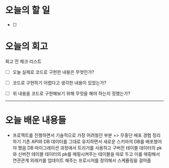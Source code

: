 
# 오늘의 할 일

- [ ] 


# 오늘의 회고

회고 전 체크 리스트
- [ ] 오늘 실제로 코드로 구현한 내용은 무엇인가?
- [ ] 코드로 구현하기 어렵다고 생각한 내용이 있었는가?
- [ ] 위 내용을 코드로 구현해보기 위해 무엇을 해야 하는지 정했는가?




---
# 오늘 배운 내용들

- 프로젝트를 진행하면서 기술적으로 가장 어려웠던 부분
=> 무중단 배포 경험 정리하기
기존 API와 DB 데이터를 그대로 유지하면서 새로운 스키마의 DB를 배포했어야 했음
DB 마이그레이션 과정에서 트리거를 사용하고 구버전 테이블 데이터의 pk와 신버전 테이블 데이터의 pk를 매핑시켜주는 테이블을 따로 두고 이를 매핑해서 연관관계 외래키를 업데이트 해주는 프로시저를 정의해서 스케쥴링을 걸어줌
